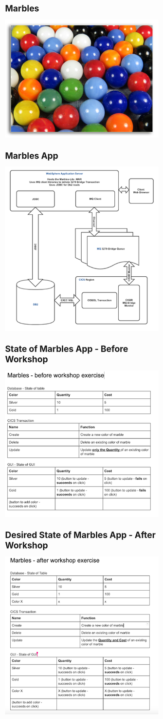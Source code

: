 # Marbles
![](./assets/DevOps-Workshop4.png)

# Marbles App
![](./assets/DevOps-Workshop5.png)

# State of Marbles App - Before Workshop

![](./assets/DevOps-Workshop6.png)

# Desired State of Marbles App - After Workshop

![](./assets/DevOps-Workshop7.png)
